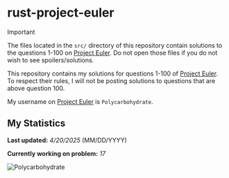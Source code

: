 # rust-project-euler
> [!IMPORTANT]  
> The files located in the `src/` directory of this repository contain solutions to the questions 1-100 on [Project Euler](https://projecteuler.net/). Do not open those files if you do not wish to see spoilers/solutions.

This repository contains my solutions for questions 1-100 of [Project Euler](https://projecteuler.net/). To respect their rules, I will not be posting solutions to questions that are above question 100.

My username on [Project Euler](https://projecteuler.net/) is `Polycarbohydrate`.
## My Statistics
**Last updated:** *4/20/2025* (MM/DD/YYYY)

**Currently working on problem:** *17*

![Polycarbohydrate](https://github.com/user-attachments/assets/f56fa630-2267-4572-8458-99931d1054e6)
